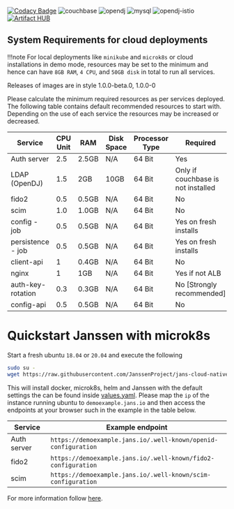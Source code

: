 [![Codacy Badge](https://app.codacy.com/project/badge/Grade/50c5d12c3c0c4601a276cfe4f39955c9)](https://www.codacy.com/gh/JanssenProject/jans-cloud-native/dashboard?utm_source=github.com&utm_medium=referral&utm_content=JanssenProject/jans-cloud-native&utm_campaign=Badge_Grade)
![couchbase](https://github.com/JanssenProject/jans-cloud-native/workflows/couchbase/badge.svg)
![opendj](https://github.com/JanssenProject/jans-cloud-native/workflows/opendj/badge.svg)
![mysql](https://github.com/JanssenProject/jans-cloud-native/workflows/mysql/badge.svg)
![opendj-istio](https://github.com/JanssenProject/jans-cloud-native/workflows/opendj-istio/badge.svg)
[![Artifact HUB](https://img.shields.io/endpoint?url=https://artifacthub.io/badge/repository/janssen-auth-server)](https://artifacthub.io/packages/search?repo=janssen-auth-server)

## System Requirements for cloud deployments

!!!note
For local deployments like `minikube` and `microk8s` or cloud installations in demo mode, resources may be set to the minimum and hence can have `8GB RAM`, `4 CPU`, and `50GB disk` in total to run all services.


Releases of images are in style 1.0.0-beta.0, 1.0.0-0

Please calculate the minimum required resources as per services deployed. The following table contains default recommended resources to start with. Depending on the use of each service the resources may be increased or decreased.

| Service           | CPU Unit | RAM   | Disk Space | Processor Type | Required                           |
| ----------------- | -------- | ----- | ---------- | -------------- | ---------------------------------- |
| Auth server       | 2.5      | 2.5GB | N/A        | 64 Bit         | Yes                                |
| LDAP (OpenDJ)     | 1.5      | 2GB   | 10GB       | 64 Bit         | Only if couchbase is not installed |
| fido2             | 0.5      | 0.5GB | N/A        | 64 Bit         | No                                 |
| scim              | 1.0      | 1.0GB | N/A        | 64 Bit         | No                                 |
| config - job      | 0.5      | 0.5GB | N/A        | 64 Bit         | Yes on fresh installs              |
| persistence - job | 0.5      | 0.5GB | N/A        | 64 Bit         | Yes on fresh installs              |
| client-api        | 1        | 0.4GB | N/A        | 64 Bit         | No                                 |
| nginx             | 1        | 1GB   | N/A        | 64 Bit         | Yes if not ALB                     |
| auth-key-rotation | 0.3      | 0.3GB | N/A        | 64 Bit         | No [Strongly recommended]          |
| config-api        | 0.5      | 0.5GB | N/A        | 64 Bit         | No                                 |

# Quickstart Janssen with microk8s

Start a fresh ubuntu `18.04` or `20.04` and execute the following

```bash
sudo su -
wget https://raw.githubusercontent.com/JanssenProject/jans-cloud-native/master/automation/startdemo.sh && chmod u+x startdemo.sh && ./startdemo.sh
```

This will install docker, microk8s, helm and Janssen with the default settings the can be found inside [values.yaml](charts/jans/values.yaml). Please map the `ip` of the instance running ubuntu to `demoexample.jans.io` and then access the endpoints at your browser such in the example in the table below.

| Service     | Example endpoint                                               |
| ----------- | -------------------------------------------------------------- |
| Auth server | `https://demoexample.jans.io/.well-known/openid-configuration` |
| fido2       | `https://demoexample.jans.io/.well-known/fido2-configuration`  |
| scim        | `https://demoexample.jans.io/.well-known/scim-configuration`   |

For more information follow [here](charts/jans/README.md).
